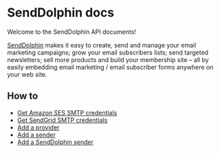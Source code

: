 # SendDolphin docs

Welcome to the SendDolphin API documents!

[SendDolphin](https://senddolphin.com/?utm_source=github-docs&utm_content=home) makes it easy to create, send and manage your email marketing campaigns; grow your email subscribers lists; send targeted newsletters; sell more products and build your membership site – all by easily embedding email marketing / email subscriber forms anywhere on your web site.

## How to
* [Get Amazon SES SMTP credentials](./how-to/get-ses-smtp-credentials)
* [Get SendGrid SMTP credentials](./how-to/get-sendgrid-smtp-credentials)
* [Add a provider](./how-to/add-a-provider)
* [Add a sender](./how-to/add-a-sender)
* [Add a SendDolphin sender](./how-to/add-a-sender)
